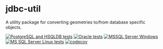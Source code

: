 # jdbc-util

A utility package for converting geometries to/from database specific objects.

[![PostgreSQL and HSQLDB tests](https://github.com/B3Partners/jdbc-util/actions/workflows/ubuntu-maven.yml/badge.svg)](https://github.com/B3Partners/jdbc-util/actions/workflows/ubuntu-maven.yml)
[![Oracle tests](https://github.com/B3Partners/jdbc-util/actions/workflows/verify-oracle.yml/badge.svg)](https://github.com/B3Partners/jdbc-util/actions/workflows/verify-oracle.yml)
[![MSSQL Server Windows](https://github.com/B3Partners/jdbc-util/actions/workflows/verify-windows-mssql.yml/badge.svg?branch=master)](https://github.com/B3Partners/jdbc-util/actions/workflows/verify-windows-mssql.yml)
[![MS SQL Server Linux tests](https://github.com/B3Partners/jdbc-util/actions/workflows/verify-mssql.yml/badge.svg)](https://github.com/B3Partners/jdbc-util/actions/workflows/verify-mssql.yml)
[![codecov](https://codecov.io/gh/B3Partners/jdbc-util/branch/master/graph/badge.svg)](https://codecov.io/gh/B3Partners/jdbc-util)
